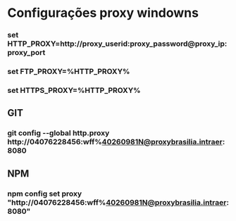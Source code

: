 # Configurações proxy windowns 
  ### set HTTP_PROXY=http://proxy_userid:proxy_password@proxy_ip:proxy_port
  ### set FTP_PROXY=%HTTP_PROXY%
  ### set HTTPS_PROXY=%HTTP_PROXY%

## GIT
### git config --global http.proxy http://04076228456:wff%40260981N@proxybrasilia.intraer:8080

## NPM
### npm config set proxy "http://04076228456:wff%40260981N@proxybrasilia.intraer:8080"
